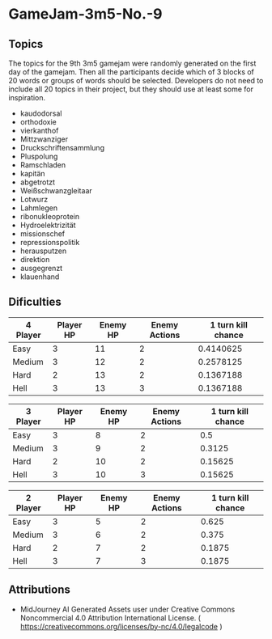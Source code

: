 # GameJam-3m5-No.-9

## Topics

The topics for the 9th 3m5 gamejam were randomly generated on the first day of the gamejam.
Then all the participants decide which of 3 blocks of 20 words or groups of words should be selected.
Developers do not need to include all 20 topics in their project, but they should use at least some for inspiration.

- kaudodorsal
- orthodoxie
- vierkanthof
- Mittzwanziger
- Druckschriftensammlung
- Pluspolung
- Ramschladen
- kapitän
- abgetrotzt
- Weißschwanzgleitaar
- Lotwurz
- Lahmlegen
- ribonukleoprotein
- Hydroelektrizität
- missionschef
- repressionspolitik
- herausputzen
- direktion
- ausgegrenzt
- klauenhand

## Dificulties

| 4 Player | Player HP | Enemy HP | Enemy Actions | 1 turn kill chance |
|----------|-----------|----------|---------------|--------------------|
| Easy     | 3         | 11       | 2             | 0.4140625          |
| Medium   | 3         | 12       | 2             | 0.2578125          |
| Hard     | 2         | 13       | 2             | 0.1367188          |
| Hell     | 3         | 13       | 3             | 0.1367188          |

| 3 Player | Player HP | Enemy HP | Enemy Actions | 1 turn kill chance |
|----------|-----------|----------|---------------|--------------------|
| Easy     | 3         | 8        | 2             | 0.5                |
| Medium   | 3         | 9        | 2             | 0.3125             |
| Hard     | 2         | 10       | 2             | 0.15625            |
| Hell     | 3         | 10       | 3             | 0.15625            |

| 2 Player | Player HP | Enemy HP | Enemy Actions | 1 turn kill chance |
|----------|-----------|----------|---------------|--------------------|
| Easy     | 3         | 5        | 2             | 0.625              |
| Medium   | 3         | 6        | 2             | 0.375              |
| Hard     | 2         | 7        | 2             | 0.1875             |
| Hell     | 3         | 7        | 3             | 0.1875             |

## Attributions
- MidJourney AI Generated Assets user under Creative Commons Noncommercial 4.0 Attribution International License. ( https://creativecommons.org/licenses/by-nc/4.0/legalcode )